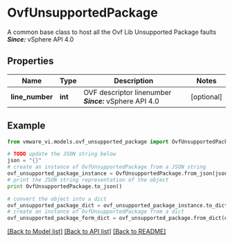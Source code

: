 # OvfUnsupportedPackage

A common base class to host all the Ovf Lib Unsupported Package faults  ***Since:*** vSphere API 4.0 

## Properties
Name | Type | Description | Notes
------------ | ------------- | ------------- | -------------
**line_number** | **int** | OVF descriptor linenumber  ***Since:*** vSphere API 4.0  | [optional] 

## Example

```python
from vmware_vi.models.ovf_unsupported_package import OvfUnsupportedPackage

# TODO update the JSON string below
json = "{}"
# create an instance of OvfUnsupportedPackage from a JSON string
ovf_unsupported_package_instance = OvfUnsupportedPackage.from_json(json)
# print the JSON string representation of the object
print OvfUnsupportedPackage.to_json()

# convert the object into a dict
ovf_unsupported_package_dict = ovf_unsupported_package_instance.to_dict()
# create an instance of OvfUnsupportedPackage from a dict
ovf_unsupported_package_form_dict = ovf_unsupported_package.from_dict(ovf_unsupported_package_dict)
```
[[Back to Model list]](../README.md#documentation-for-models) [[Back to API list]](../README.md#documentation-for-api-endpoints) [[Back to README]](../README.md)



